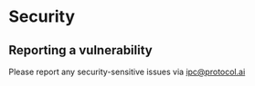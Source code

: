# Security

## Reporting a vulnerability

Please report any security-sensitive issues via ipc@protocol.ai

